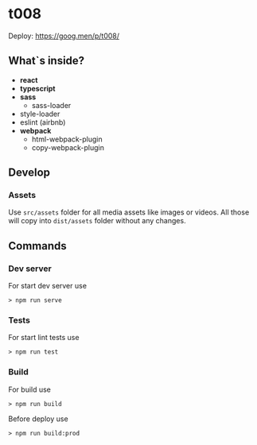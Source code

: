 # t008

Deploy: https://goog.men/p/t008/

## What`s inside?

- **react**
- **typescript**
- **sass**
  - sass-loader
- style-loader
- eslint (airbnb)
- **webpack**
  - html-webpack-plugin
  - copy-webpack-plugin

## Develop

### Assets
Use ```src/assets``` folder for all media assets like images or videos.
All those will copy into ```dist/assets``` folder without any changes.

## Commands

### Dev server
For start dev server use
```
> npm run serve
```
### Tests
For start lint tests use
```
> npm run test
```
### Build
For build use
```
> npm run build
```
Before deploy use
```
> npm run build:prod
```
